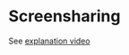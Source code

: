 # Screensharing

See [explanation video][0]

[0]: https://drive.google.com/open?id=15GNxrHEaL-u_34HPkRVDhX8kgzVBl3k6
